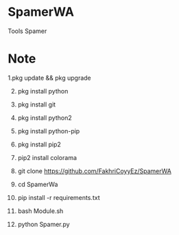 # SpamerWA
Tools Spamer

# Note

1.pkg update && pkg upgrade

2. pkg install python

3. pkg install git

4. pkg install python2

5. pkg install python-pip

6. pkg install pip2

7. pip2 install colorama 

8. git clone https://github.com/FakhriCoyyEz/SpamerWA

9. cd SpamerWa

10. pip install -r requirements.txt

11. bash Module.sh

12. python Spamer.py
    
